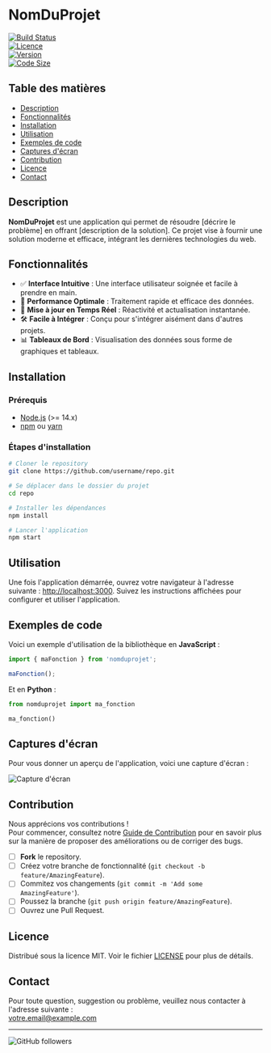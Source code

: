 # NomDuProjet

[![Build Status](https://img.shields.io/badge/build-passing-brightgreen)](https://github.com/username/repo)  
[![Licence](https://img.shields.io/badge/licence-MIT-blue)](LICENSE)  
[![Version](https://img.shields.io/badge/version-1.0.0-blue)](https://github.com/username/repo/releases)  
[![Code Size](https://img.shields.io/github/languages/code-size/username/repo)](https://github.com/username/repo)

## Table des matières
- [Description](#description)
- [Fonctionnalités](#fonctionnalités)
- [Installation](#installation)
- [Utilisation](#utilisation)
- [Exemples de code](#exemples-de-code)
- [Captures d'écran](#captures-décran)
- [Contribution](#contribution)
- [Licence](#licence)
- [Contact](#contact)

## Description

**NomDuProjet** est une application qui permet de résoudre [décrire le problème] en offrant [description de la solution]. Ce projet vise à fournir une solution moderne et efficace, intégrant les dernières technologies du web.

## Fonctionnalités

- ✅ **Interface Intuitive** : Une interface utilisateur soignée et facile à prendre en main.
- 🚀 **Performance Optimale** : Traitement rapide et efficace des données.
- 💠 **Mise à jour en Temps Réel** : Réactivité et actualisation instantanée.
- 🛠️ **Facile à Intégrer** : Conçu pour s'intégrer aisément dans d'autres projets.
- 📊 **Tableaux de Bord** : Visualisation des données sous forme de graphiques et tableaux.

## Installation

### Prérequis

- [Node.js](https://nodejs.org/) (>= 14.x)
- [npm](https://www.npmjs.com/) ou [yarn](https://yarnpkg.com/)

### Étapes d'installation

```bash
# Cloner le repository
git clone https://github.com/username/repo.git

# Se déplacer dans le dossier du projet
cd repo

# Installer les dépendances
npm install

# Lancer l'application
npm start
```

## Utilisation

Une fois l'application démarrée, ouvrez votre navigateur à l'adresse suivante : [http://localhost:3000](http://localhost:3000). Suivez les instructions affichées pour configurer et utiliser l'application.

## Exemples de code

Voici un exemple d'utilisation de la bibliothèque en **JavaScript** :

```javascript
import { maFonction } from 'nomduprojet';

maFonction();
```

Et en **Python** :

```python
from nomduprojet import ma_fonction

ma_fonction()
```

## Captures d'écran

Pour vous donner un aperçu de l'application, voici une capture d'écran :

![Capture d'écran](https://via.placeholder.com/800x400.png?text=Screenshot+Placeholder)

## Contribution

Nous apprécions vos contributions !  
Pour commencer, consultez notre [Guide de Contribution](CONTRIBUTING.md) pour en savoir plus sur la manière de proposer des améliorations ou de corriger des bugs.  
- [ ] **Fork** le repository.
- [ ] Créez votre branche de fonctionnalité (`git checkout -b feature/AmazingFeature`).
- [ ] Commitez vos changements (`git commit -m 'Add some AmazingFeature'`).
- [ ] Poussez la branche (`git push origin feature/AmazingFeature`).
- [ ] Ouvrez une Pull Request.

## Licence

Distribué sous la licence MIT. Voir le fichier [LICENSE](LICENSE) pour plus de détails.

## Contact

Pour toute question, suggestion ou problème, veuillez nous contacter à l'adresse suivante :  
[votre.email@example.com](mailto:votre.email@example.com)

---

![GitHub followers](https://img.shields.io/github/followers/username?style=social)

